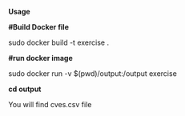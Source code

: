 **Usage**

**#Build Docker file**

sudo docker build -t exercise .

**#run docker image**

sudo docker run -v $(pwd)/output:/output exercise


**cd output**

You will find cves.csv file
